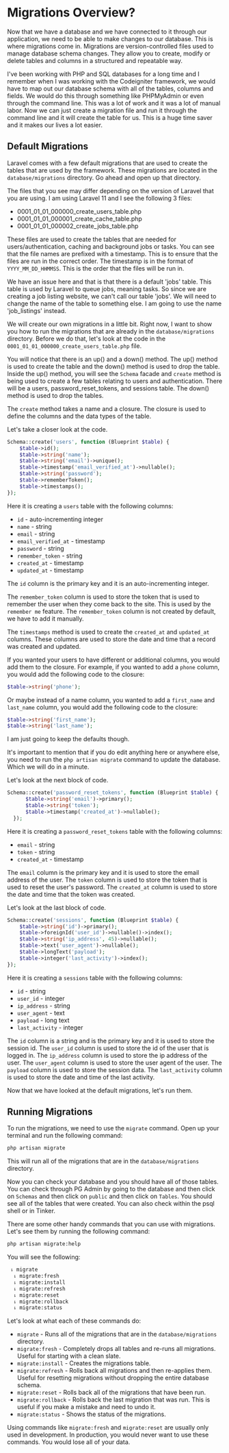 # Migrations Overview?

Now that we have a database and we have connected to it through our application, we need to be able to make changes to our database. This is where migrations come in. Migrations are version-controlled files used to manage database schema changes. They allow you to create, modify or delete tables and columns in a structured and repeatable way.

I've been working with PHP and SQL databases for a long time and I remember when I was working with the Codeigniter framework, we would have to map out our database schema with all of the tables, columns and fields. We would do this through something like PHPMyAdmin or even through the command line. This was a lot of work and it was a lot of manual labor. Now we can just create a migration file and run it through the command line and it will create the table for us. This is a huge time saver and it makes our lives a lot easier.

## Default Migrations

Laravel comes with a few default migrations that are used to create the tables that are used by the framework. These migrations are located in the `database/migrations` directory. Go ahead and open up that directory.

The files that you see may differ depending on the version of Laravel that you are using. I am using Laravel 11 and I see the following 3 files:

- 0001_01_01_000000_create_users_table.php 
- 0001_01_01_000001_create_cache_table.php 
- 0001_01_01_000002_create_jobs_table.php 

These files are used to create the tables that are needed for users/authentication, caching and background jobs or tasks. You can see that the file names are prefixed with a timestamp. This is to ensure that the files are run in the correct order. The timestamp is in the format of `YYYY_MM_DD_HHMMSS`. This is the order that the files will be run in.

We have an issue here and that is that there is a default 'jobs' table. This table is used by Laravel to queue jobs, meaning tasks. So since we are creating a job listing website, we can't call our table 'jobs'. We will need to change the name of the table to something else. I am going to use the name 'job_listings' instead.

We will create our own migrations in a little bit. Right now, I want to show you how to run the migrations that are already in the `database/migrations` directory. Before we do that, let's look at the code in the `0001_01_01_000000_create_users_table.php` file.

You will notice that there is an up() and a down() method. The up() method is used to create the table and the down() method is used to drop the table. Inside the up() method, you will see the `Schema` facade and `create` method is being used to create a few tables relating to users and authentication. There will be a users, password_reset_tokens, and sessions table. The down() method is used to drop the tables.

The `create` method takes a name and a closure. The closure is used to define the columns and the data types of the table.

Let's take a closer look at the code.

```php
Schema::create('users', function (Blueprint $table) {
    $table->id();
    $table->string('name');
    $table->string('email')->unique();
    $table->timestamp('email_verified_at')->nullable();
    $table->string('password');
    $table->rememberToken();
    $table->timestamps();
});
```

Here it is creating a `users` table with the following columns:

- `id` - auto-incrementing integer
- `name` - string
- `email` - string
- `email_verified_at` - timestamp
- `password` - string
- `remember_token` - string
- `created_at` - timestamp
- `updated_at` - timestamp

The `id` column is the primary key and it is an auto-incrementing integer.

The `remember_token` column is used to store the token that is used to remember the user when they come back to the site. This is used by the `remember me` feature. The `remember_token` column is not created by default, we have to add it manually.

The `timestamps` method is used to create the `created_at` and `updated_at` columns. These columns are used to store the date and time that a record was created and updated.

If you wanted your users to have different or additional columns, you would add them to the closure. For example, if you wanted to add a `phone` column, you would add the following code to the closure:

```php
$table->string('phone');
```

Or maybe instead of a name column, you wanted to add a `first_name` and `last_name` column, you would add the following code to the closure:

```php
$table->string('first_name');
$table->string('last_name');
```

I am just going to keep the defaults though.

It's important to mention that if you do edit anything here or anywhere else, you need to run the `php artisan migrate` command to update the database. Which we will do in a minute.

Let's look at the next block of code.

```php
Schema::create('password_reset_tokens', function (Blueprint $table) {
      $table->string('email')->primary();
      $table->string('token');
      $table->timestamp('created_at')->nullable();
  });
```

Here it is creating a `password_reset_tokens` table with the following columns:

- `email` - string
- `token` - string
- `created_at` - timestamp

The `email` column is the primary key and it is used to store the email address of the user. The `token` column is used to store the token that is used to reset the user's password. The `created_at` column is used to store the date and time that the token was created.

Let's look at the last block of code.

```php
Schema::create('sessions', function (Blueprint $table) {
    $table->string('id')->primary();
    $table->foreignId('user_id')->nullable()->index();
    $table->string('ip_address', 45)->nullable();
    $table->text('user_agent')->nullable();
    $table->longText('payload');
    $table->integer('last_activity')->index();
});
```

Here it is creating a `sessions` table with the following columns:

- `id` - string
- `user_id` - integer
- `ip_address` - string
- `user_agent` - text
- `payload` - long text
- `last_activity` - integer

The `id` column is a string and is the primary key and it is used to store the session id. The `user_id` column is used to store the id of the user that is logged in. The `ip_address` column is used to store the ip address of the user. The `user_agent` column is used to store the user agent of the user. The `payload` column is used to store the session data. The `last_activity` column is used to store the date and time of the last activity.

Now that we have looked at the default migrations, let's run them.

## Running Migrations

To run the migrations, we need to use the `migrate` command. Open up your terminal and run the following command:

```bash
php artisan migrate
```

This will run all of the migrations that are in the `database/migrations` directory.

Now you can check your database and you should have all of those tables. You can check through PG Admin by going to the database and then click on `Schemas` and then click on `public` and then click on `Tables`. You should see all of the tables that were created. You can also check within the psql shell or in Tinker.

There are some other handy commands that you can use with migrations. Let's see them by running the following command:

```bash
php artisan migrate:help
```

You will see the following:

```bash
 ⇂ migrate
  ⇂ migrate:fresh
  ⇂ migrate:install
  ⇂ migrate:refresh
  ⇂ migrate:reset
  ⇂ migrate:rollback
  ⇂ migrate:status
```

Let's look at what each of these commands do:

- `migrate` - Runs all of the migrations that are in the `database/migrations` directory.
- `migrate:fresh` - Completely drops all tables and re-runs all migrations. Useful for starting with a clean slate.
- `migrate:install` - Creates the migrations table.
- `migrate:refresh` - Rolls back all migrations and then re-applies them. Useful for resetting migrations without dropping the entire database schema.
- `migrate:reset` - Rolls back all of the migrations that have been run.
- `migrate:rollback` - Rolls back the last migration that was run. This is useful if you make a mistake and need to undo it.
- `migrate:status` - Shows the status of the migrations.

Using commands like `migrate:fresh` and `migrate:reset` are usually only used in development. In production, you would never want to use these commands. You would lose all of your data.
